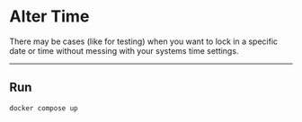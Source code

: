 # Alter Time

There may be cases (like for testing) when you want to lock in a specific date or time without messing with your systems time settings.

---

## Run

```sh
docker compose up
```
